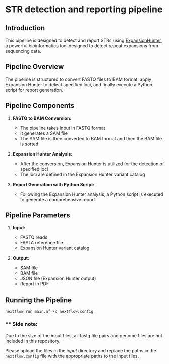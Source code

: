 # STR detection and reporting pipeline

## Introduction
This pipeline is designed to detect and report STRs using [ExpansionHunter](https://github.com/Illumina/ExpansionHunter), a powerful bioinformatics tool designed to detect repeat expansions from sequencing data.

## Pipeline Overview
The pipeline is structured to convert FASTQ files to BAM format, apply Expansion Hunter to detect specified loci, and finally execute a Python script for report generation.

## Pipeline Components
1. **FASTQ to BAM Conversion:**
   - The pipeline takes input in FASTQ format
   - It generates a SAM file
    - The SAM file is then converted to BAM format and then the BAM file is sorted

2. **Expansion Hunter Analysis:**
   - After the conversion, Expansion Hunter is utilized for the detection of specified loci
   - The loci are defined in the Expansion Hunter variant catalog

3. **Report Generation with Python Script:**
   - Following the Expansion Hunter analysis, a Python script is executed to generate a comprehensive report

## Pipeline Parameters
1. **Input:**
    - FASTQ reads
    - FASTA reference file 
    - Expansion Hunter variant catalog

2. **Output:**
    - SAM file
    - BAM file
    - JSON file (Expansion Hunter output)
    - Report in PDF

## Running the Pipeline
```
nextflow run main.nf -c nextflow.config
```

### ** Side note:
Due to the size of the input files, all fastq file pairs and genome files are not included in this repository. 

Please upload the files in the *input* directory and replace the paths in the `nextflow.config` file with the appropriate paths to the input files.